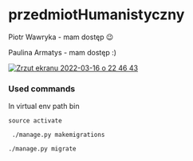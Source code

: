 # przedmiotHumanistyczny
Piotr Wawryka - mam dostęp 😉

Paulina Armatys - mam dostęp :)


[
 ![Zrzut ekranu 2022-03-16 o 22 46 43](https://user-images.githubusercontent.com/22752828/158696722-6f55509c-f677-4c64-8432-9cf6170ca751.png)
](https://coggle.it/diagram/YjJaPpSuTY1a8qlK/t/-/46b7d7b22533779b390d4c019bfad0a10cd6c236efacd7278e49eda5b7cdcc83)

### Used commands
In virtual env path bin
```pycon
source activate 

 ./manage.py makemigrations

./manage.py migrate

```